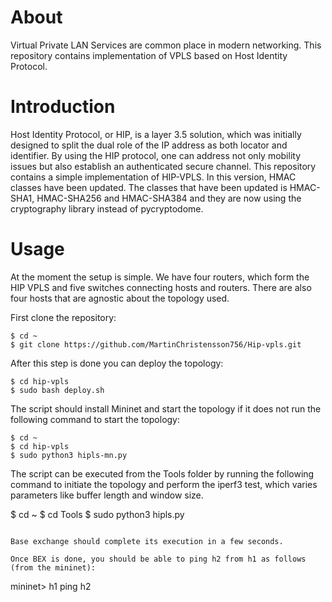 # About

Virtual Private LAN Services are common place in modern networking. 
This repository contains implementation of VPLS based on Host Identity Protocol.

# Introduction
Host Identity Protocol, or HIP, is a layer 3.5 solution, which was initially designed to 
split the dual role of the IP address as both locator and identifier. By using the HIP protocol, 
one can address not only mobility issues but also establish an authenticated secure channel. 
This repository contains a simple implementation of HIP-VPLS. In this version, HMAC classes 
have been updated. The classes that have been updated is HMAC-SHA1, HMAC-SHA256 and HMAC-SHA384 and 
they are now using the cryptography library instead of pycryptodome. 


# Usage
At the moment the setup is simple. We have four routers, which form the HIP VPLS and five switches
connecting hosts and routers. There are also four hosts that are agnostic about the topology used.

First clone the repository:
```
$ cd ~
$ git clone https://github.com/MartinChristensson756/Hip-vpls.git
```

After this step is done you can deploy the topology:

```
$ cd hip-vpls
$ sudo bash deploy.sh
```
The script should install Mininet and start the topology if it does not
run  the following command to start the topology:

```
$ cd ~
$ cd hip-vpls
$ sudo python3 hipls-mn.py
```

The script can be executed from the Tools folder by running the following command to initiate 
the topology and perform the iperf3 test, which varies parameters like buffer length and window size.

$ cd ~
$ cd Tools
$ sudo python3 hipls.py
```

Base exchange should complete its execution in a few seconds. 

Once BEX is done, you should be able to ping h2 from h1 as follows (from the mininet):

```
mininet> h1 ping h2
```

